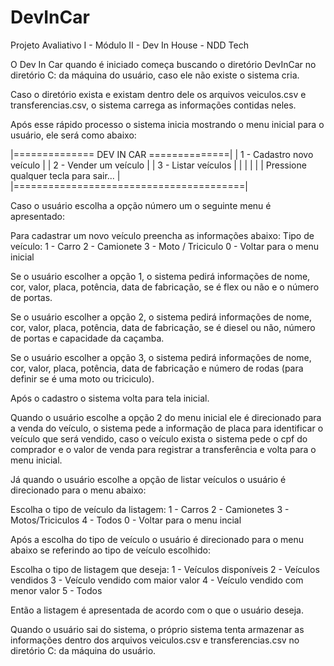 # DevInCar
Projeto Avaliativo I - Módulo II - Dev In House - NDD Tech

O Dev In Car quando é iniciado começa buscando o diretório DevInCar no diretório C:
da máquina do usuário, caso ele não existe o sistema cria.

Caso o diretório exista e existam dentro dele os arquivos veiculos.csv e transferencias.csv,
o sistema carrega as informações contidas neles.

Após esse rápido processo o sistema inicia mostrando o menu inicial para o usuário, ele será
como abaixo:

|============== DEV IN CAR ==============|
| 1 - Cadastro novo veículo              |
| 2 - Vender um veículo                  |
| 3 - Listar veículos                    |
|                                        |
|                                        |
| Pressione qualquer tecla para sair...  |
|========================================|

Caso o usuário escolha a opção número um o seguinte menu é apresentado:

Para cadastrar um novo veículo preencha as informações abaixo:
Tipo de veículo:
1 - Carro
2 - Camionete
3 - Moto / Triciculo
0 - Voltar para o menu inicial

Se o usuário escolher a opção 1, o sistema pedirá informações de nome, cor,
valor, placa, potência, data de fabricação, se é flex ou não e o número de portas.

Se o usuário escolher a opção 2, o sistema pedirá informações de nome, cor,
valor, placa, potência, data de fabricação, se é diesel ou não, número de portas
e capacidade da caçamba.

Se o usuário escolher a opção 3, o sistema pedirá informações de nome, cor,
valor, placa, potência, data de fabricação e número de rodas (para definir
se é uma moto ou triciculo).

Após o cadastro o sistema volta para tela inicial.

Quando o usuário escolhe a opção 2 do menu inicial ele é direcionado
para a venda do veículo, o sistema pede a informação de placa para identificar o
veículo que será vendido, caso o veículo exista o sistema pede o cpf do comprador
e o valor de venda para registrar a transferência e volta para o menu inicial.

Já quando o usuário escolhe a opção de listar veículos o usuário é direcionado para o
menu abaixo:

Escolha o tipo de veículo da listagem:
1 - Carros
2 - Camionetes
3 - Motos/Triciculos
4 - Todos
0 - Voltar para o menu incial

Após a escolha do tipo de veículo o usuário é direcionado para o menu abaixo se referindo
ao tipo de veículo escolhido:

Escolha o tipo de listagem que deseja:
1 - Veículos disponíveis
2 - Veículos vendidos
3 - Veículo vendido com maior valor
4 - Veículo vendido com menor valor
5 - Todos

Então a listagem é apresentada de acordo com o que o usuário deseja.

Quando o usuário sai do sistema, o próprio sistema tenta armazenar as 
informações dentro dos arquivos veiculos.csv e transferencias.csv no
diretório C: da máquina do usuário.
